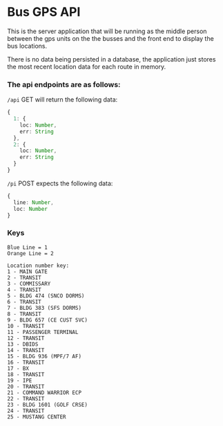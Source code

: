 # Bus GPS API

This is the server application that will be running as the middle person between the gps units on the the busses and the front end to display the bus locations.

There is no data being persisted in a database, the application just stores the most recent location data for each route in memory.

### The api endpoints are as follows:

`/api` GET will return the following data:
```typescript
{
  1: {
    loc: Number,
    err: String
  },
  2: {
    loc: Number,
    err: String
  }
}
```

`/pi` POST expects the following data:
```typescript
{
  line: Number,
  loc: Number
}
```
### Keys
```
Blue Line = 1
Orange Line = 2

Location number key:
1 - MAIN GATE
2 - TRANSIT
3 - COMMISSARY
4 - TRANSIT
5 - BLDG 474 (SNCO DORMS)
6 - TRANSIT
7 - BLDG 383 (SFS DORMS)
8 - TRANSIT
9 - BLDG 657 (CE CUST SVC)
10 - TRANSIT
11 - PASSENGER TERMINAL
12 - TRANSIT
13 - DBIDS
14 - TRANSIT
15 - BLDG 936 (MPF/7 AF)
16 - TRANSIT
17 - BX
18 - TRANSIT
19 - IPE
20 - TRANSIT
21 - COMMAND WARRIOR ECP
22 - TRANSIT
23 - BLDG 1601 (GOLF CRSE)
24 - TRANSIT
25 - MUSTANG CENTER
```

